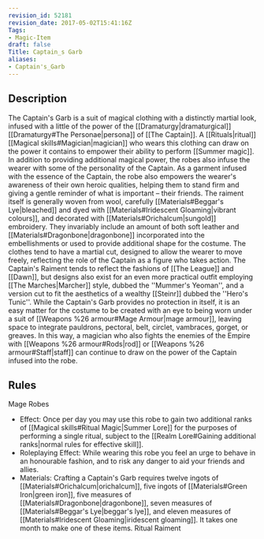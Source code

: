 ```yaml
---
revision_id: 52181
revision_date: 2017-05-02T15:41:16Z
Tags:
- Magic-Item
draft: false
Title: Captain_s Garb
aliases:
- Captain's_Garb
---
```

## Description
The Captain's Garb is a suit of magical clothing with a distinctly martial look, infused with a little of the power of the [[Dramaturgy|dramaturgical]] [[Dramaturgy#The Personae|persona]] of [[The Captain]]. A [[Rituals|ritual]] [[Magical skills#Magician|magician]] who wears this clothing can draw on the power it contains to empower their ability to perform [[Summer magic]]. In addition to providing additional magical power, the robes also infuse the wearer with some of the personality of the Captain.
As a garment infused with the essence of the Captain, the robe also empowers the wearer's awareness of their own heroic qualities, helping them to stand firm and giving a gentle reminder of what is important – their friends.
The raiment itself is generally woven from wool, carefully [[Materials#Beggar's Lye|bleached]] and dyed with [[Materials#Iridescent Gloaming|vibrant colours]], and decorated with [[Materials#Orichalcum|sungold]] embroidery. They invariably include an amount of both soft leather and [[Materials#Dragonbone|dragonbone]] incorporated into the embellishments or used to provide additional shape for the costume. The clothes tend to have a martial cut, designed to allow the wearer to move freely, reflecting the role of the Captain as a figure who takes action. The Captain's Raiment tends to reflect the fashions of [[The League]] and [[Dawn]], but designs also exist for an even more practical outfit employing [[The Marches|Marcher]] style, dubbed the ''Mummer's Yeoman'', and a version cut to fit the aesthetics of a wealthy [[Steinr]] dubbed the ''Hero's Tunic''.
While the Captain's Garb provides no protection in itself, it is an easy matter for the costume to be created with an eye to being worn under a suit of [[Weapons %26 armour#Mage Armour|mage armour]], leaving space to integrate pauldrons, pectoral, belt, circlet, vambraces, gorget, or greaves. In this way, a magician who also fights the enemies of the Empire with [[Weapons %26 armour#Rods|rod]] or [[Weapons %26 armour#Staff|staff]] can continue to draw on the power of the Captain infused into the robe.
## Rules
Mage Robes
* Effect: Once per day you may use this robe to gain two additional ranks of [[Magical skills#Ritual Magic|Summer Lore]] for the purposes of performing a single ritual, subject to the [[Realm Lore#Gaining additional ranks|normal rules for effective skill]].
* Roleplaying Effect: While wearing this robe you feel an urge to behave in an honourable fashion, and to risk any danger to aid your friends and allies.
* Materials: Crafting a Captain's Garb requires twelve ingots of [[Materials#Orichalcum|orichalcum]], five ingots of [[Materials#Green Iron|green iron]], five measures of [[Materials#Dragonbone|dragonbone]], seven measures of [[Materials#Beggar's Lye|beggar's lye]], and eleven measures of [[Materials#Iridescent Gloaming|iridescent gloaming]]. It takes one month to make one of these items.
Ritual Raiment
